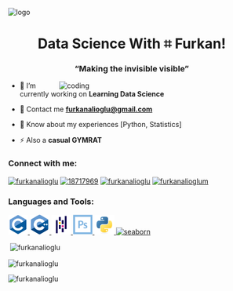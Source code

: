 ![logo](https://frogdesign.nyc3.cdn.digitaloceanspaces.com/wp-content/uploads/2020/08/04192430/AI_designing-with-data.gif)
<h1 align="center">Data Science With ⌗ Furkan!</h1>
<h3 align="center">“Making the invisible visible”</h3>
<img align ="right" alt="coding" width = "400" src=https://cdn.dribbble.com/users/668001/screenshots/3861883/data-graphic-animation.gif>

- 🤔 I’m currently working on **Learning Data Science**

- 📨 Contact me **furkanalioglu@gmail.com**

- 📄 Know about my experiences [Python, Statistics]

- ⚡ Also a **casual GYMRAT**

<h3 align="left">Connect with me:</h3>
<p align="left">
<a href="https://linkedin.com/in/furkanalioglu" target="blank"><img align="center" src="https://raw.githubusercontent.com/rahuldkjain/github-profile-readme-generator/master/src/images/icons/Social/linked-in-alt.svg" alt="furkanalioglu" height="30" width="40" /></a>
<a href="https://stackoverflow.com/users/18717969" target="blank"><img align="center" src="https://raw.githubusercontent.com/rahuldkjain/github-profile-readme-generator/master/src/images/icons/Social/stack-overflow.svg" alt="18717969" height="30" width="40" /></a>
<a href="https://kaggle.com/furkanalioglu" target="blank"><img align="center" src="https://raw.githubusercontent.com/rahuldkjain/github-profile-readme-generator/master/src/images/icons/Social/kaggle.svg" alt="furkanalioglu" height="30" width="40" /></a>
<a href="https://instagram.com/furkanalioglum" target="blank"><img align="center" src="https://raw.githubusercontent.com/rahuldkjain/github-profile-readme-generator/master/src/images/icons/Social/instagram.svg" alt="furkanalioglum" height="30" width="40" /></a>
</p>

<h3 align="left">Languages and Tools:</h3>
<p align="left"> <a href="https://www.cprogramming.com/" target="_blank" rel="noreferrer"> <img src="https://raw.githubusercontent.com/devicons/devicon/master/icons/c/c-original.svg" alt="c" width="40" height="40"/> </a> <a href="https://www.w3schools.com/cpp/" target="_blank" rel="noreferrer"> <img src="https://raw.githubusercontent.com/devicons/devicon/master/icons/cplusplus/cplusplus-original.svg" alt="cplusplus" width="40" height="40"/> </a> <a href="https://pandas.pydata.org/" target="_blank" rel="noreferrer"> <img src="https://raw.githubusercontent.com/devicons/devicon/2ae2a900d2f041da66e950e4d48052658d850630/icons/pandas/pandas-original.svg" alt="pandas" width="40" height="40"/> </a> <a href="https://www.photoshop.com/en" target="_blank" rel="noreferrer"> <img src="https://raw.githubusercontent.com/devicons/devicon/master/icons/photoshop/photoshop-line.svg" alt="photoshop" width="40" height="40"/> </a> <a href="https://www.python.org" target="_blank" rel="noreferrer"> <img src="https://raw.githubusercontent.com/devicons/devicon/master/icons/python/python-original.svg" alt="python" width="40" height="40"/> </a> <a href="https://seaborn.pydata.org/" target="_blank" rel="noreferrer"> <img src="https://seaborn.pydata.org/_images/logo-mark-lightbg.svg" alt="seaborn" width="40" height="40"/> </a> </p>

<p>&nbsp;<img align="center" src="https://github-readme-stats.vercel.app/api?username=furkanalioglu&show_icons=true&locale=en" alt="furkanalioglu" /></p>

<p><img align="center" src="https://github-readme-streak-stats.herokuapp.com/?user=furkanalioglu&" alt="furkanalioglu" /></p>

<p align="left"> <img src="https://komarev.com/ghpvc/?username=furkanalioglu&label=Profile%20views&color=0e75b6&style=flat" alt="furkanalioglu" /> </p>

